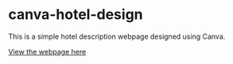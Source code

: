 # canva-hotel-design


This is a simple hotel description webpage designed using Canva.

[View the webpage here](https://paakashala.my.canva.site/your-paragraph-text)

